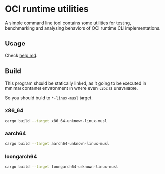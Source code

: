 # OCI runtime utilities

A simple command line tool contains some utilities for
testing, benchmarking and analysing behaviors of
OCI runtime CLI implementations.

## Usage

Check [help.md](./docs/help.md).

## Build

This program should be statically linked,
as it going to be executed in minimal container environment
in where even `libc` is unavailable.

So you should build to `*-linux-musl` target.

### x86_64

```bash
cargo build --target x86_64-unknown-linux-musl
```

### aarch64

```bash
cargo build --target aarch64-unknown-linux-musl
```

### loongarch64

```bash
cargo build --target loongarch64-unknown-linux-musl
```
